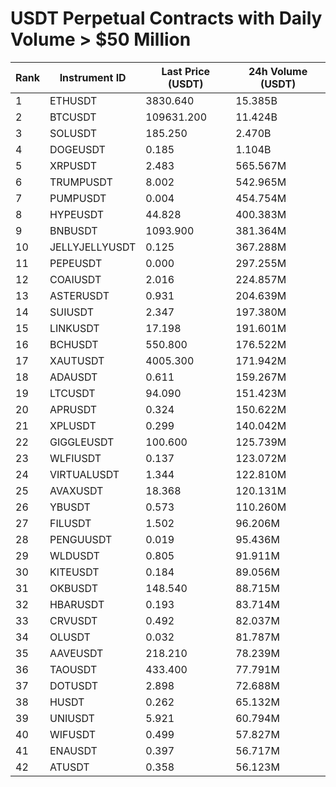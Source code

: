 # USDT Perpetual Contracts with Daily Volume > $50 Million

| Rank | Instrument ID | Last Price (USDT) | 24h Volume (USDT) |
|------|---------------|-------------------|-------------------|
| 1 | ETHUSDT | 3830.640 | 15.385B |
| 2 | BTCUSDT | 109631.200 | 11.424B |
| 3 | SOLUSDT | 185.250 | 2.470B |
| 4 | DOGEUSDT | 0.185 | 1.104B |
| 5 | XRPUSDT | 2.483 | 565.567M |
| 6 | TRUMPUSDT | 8.002 | 542.965M |
| 7 | PUMPUSDT | 0.004 | 454.754M |
| 8 | HYPEUSDT | 44.828 | 400.383M |
| 9 | BNBUSDT | 1093.900 | 381.364M |
| 10 | JELLYJELLYUSDT | 0.125 | 367.288M |
| 11 | PEPEUSDT | 0.000 | 297.255M |
| 12 | COAIUSDT | 2.016 | 224.857M |
| 13 | ASTERUSDT | 0.931 | 204.639M |
| 14 | SUIUSDT | 2.347 | 197.380M |
| 15 | LINKUSDT | 17.198 | 191.601M |
| 16 | BCHUSDT | 550.800 | 176.522M |
| 17 | XAUTUSDT | 4005.300 | 171.942M |
| 18 | ADAUSDT | 0.611 | 159.267M |
| 19 | LTCUSDT | 94.090 | 151.423M |
| 20 | APRUSDT | 0.324 | 150.622M |
| 21 | XPLUSDT | 0.299 | 140.042M |
| 22 | GIGGLEUSDT | 100.600 | 125.739M |
| 23 | WLFIUSDT | 0.137 | 123.072M |
| 24 | VIRTUALUSDT | 1.344 | 122.810M |
| 25 | AVAXUSDT | 18.368 | 120.131M |
| 26 | YBUSDT | 0.573 | 110.260M |
| 27 | FILUSDT | 1.502 | 96.206M |
| 28 | PENGUUSDT | 0.019 | 95.436M |
| 29 | WLDUSDT | 0.805 | 91.911M |
| 30 | KITEUSDT | 0.184 | 89.056M |
| 31 | OKBUSDT | 148.540 | 88.715M |
| 32 | HBARUSDT | 0.193 | 83.714M |
| 33 | CRVUSDT | 0.492 | 82.037M |
| 34 | OLUSDT | 0.032 | 81.787M |
| 35 | AAVEUSDT | 218.210 | 78.239M |
| 36 | TAOUSDT | 433.400 | 77.791M |
| 37 | DOTUSDT | 2.898 | 72.688M |
| 38 | HUSDT | 0.262 | 65.132M |
| 39 | UNIUSDT | 5.921 | 60.794M |
| 40 | WIFUSDT | 0.499 | 57.827M |
| 41 | ENAUSDT | 0.397 | 56.717M |
| 42 | ATUSDT | 0.358 | 56.123M |
